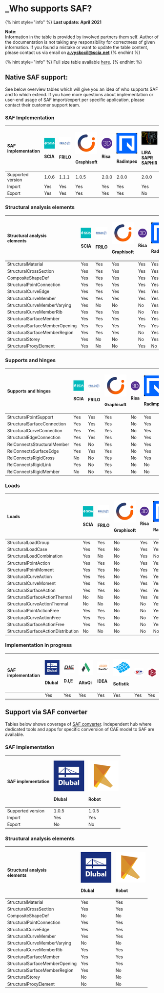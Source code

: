 # \_Who supports SAF?

{% hint style="info" %}
**Last update: April 2021**

**Note:**  
Information in the table is provided by involved partners them self. Author of the documentation is not taking any responsibility for correctness of given information. If you found a mistake or want to update the table content, please contact us via email on **a.vyskocil@scia.net**
{% endhint %}

{% hint style="info" %}
Full size table available [here](https://dev.saf.guide/#Company%20overview_dev.htm%3FTocPath%3D_____2).
{% endhint %}

## Native SAF support:

See below overview tables which will give you an idea of who supports SAF and to which extend. If you have more questions about implementation or user-end usage of SAF import/expert per specific application, please contact their customer support team.

### SAF Implementation

<table>
  <thead>
    <tr>
      <th style="text-align:left"><b>SAF implementation</b>
      </th>
      <th style="text-align:left">
        <p>
          <img src="../.gitbook/assets/1_scia (3).png" alt="1" />
        </p>
        <p>SCIA</p>
      </th>
      <th style="text-align:left">
        <p>
          <img src="../.gitbook/assets/1_frilo (3) (2) (3).png" alt="1" />
        </p>
        <p>FRILO</p>
      </th>
      <th style="text-align:left">
        <p>
          <img src="../.gitbook/assets/1_grgnay6o_400x400 (3).png" alt="1" />&#x200B;</p>
        <p>Graphisoft</p>
      </th>
      <th style="text-align:left">
        <p>
          <img src="../.gitbook/assets/1_risa (3) (3) (3).png" alt="1" />&#x200B;</p>
        <p>Risa</p>
      </th>
      <th style="text-align:left">
        <p>
          <img src="../.gitbook/assets/1_radimpex (3).png" alt="1" />&#x200B;</p>
        <p>Radimpex</p>
      </th>
      <th style="text-align:left">
        <p>
          <img src="../.gitbook/assets/1_logo_lira (3).png" alt="1" />&#x200B;</p>
        <p>LIRA SAPR SAPHIR</p>
      </th>
      <th style="text-align:left">
        <p>
          <img src="../.gitbook/assets/1_axis (3).png" alt="1" />&#x200B;</p>
        <p>AxisVM</p>
      </th>
      <th style="text-align:left">
        <p>
          <img src="../.gitbook/assets/1_fem-design-logo (3).png" alt="1" />&#x200B;</p>
        <p>FEM-Design</p>
      </th>
    </tr>
  </thead>
  <tbody>
    <tr>
      <td style="text-align:left">Supported version</td>
      <td style="text-align:left">1.0.6</td>
      <td style="text-align:left">1.1.1</td>
      <td style="text-align:left">1.0.5</td>
      <td style="text-align:left">2.0.0</td>
      <td style="text-align:left">2.0.0</td>
      <td style="text-align:left">2.0.0</td>
      <td style="text-align:left">1.0.9</td>
      <td style="text-align:left">1.0.5</td>
    </tr>
    <tr>
      <td style="text-align:left">Import</td>
      <td style="text-align:left">Yes</td>
      <td style="text-align:left">Yes</td>
      <td style="text-align:left">Yes</td>
      <td style="text-align:left">Yes</td>
      <td style="text-align:left">Yes</td>
      <td style="text-align:left">Yes</td>
      <td style="text-align:left">Yes</td>
      <td style="text-align:left">Yes</td>
    </tr>
    <tr>
      <td style="text-align:left">Export</td>
      <td style="text-align:left">Yes</td>
      <td style="text-align:left">Yes</td>
      <td style="text-align:left">Yes</td>
      <td style="text-align:left">Yes</td>
      <td style="text-align:left">Yes</td>
      <td style="text-align:left">No</td>
      <td style="text-align:left">Yes</td>
      <td style="text-align:left">No</td>
    </tr>
  </tbody>
</table>

### Structural analysis elements

<table>
  <thead>
    <tr>
      <th style="text-align:left"><b>Structural analysis<br />elements</b>
      </th>
      <th style="text-align:left">
        <p>
          <img src="../.gitbook/assets/1_scia (3).png" alt="1" />
        </p>
        <p>SCIA</p>
      </th>
      <th style="text-align:left">
        <p>
          <img src="../.gitbook/assets/1_frilo (3) (2) (1).png" alt="1" />
        </p>
        <p>FRILO</p>
      </th>
      <th style="text-align:left">
        <p>
          <img src="../.gitbook/assets/1_grgnay6o_400x400 (3).png" alt="1" />&#x200B;</p>
        <p>Graphisoft</p>
      </th>
      <th style="text-align:left">
        <p>
          <img src="../.gitbook/assets/1_risa (3) (3) (1).png" alt="1" />&#x200B;</p>
        <p>Risa</p>
      </th>
      <th style="text-align:left">
        <p>
          <img src="../.gitbook/assets/1_radimpex (3).png" alt="1" />&#x200B;</p>
        <p>Radimpex</p>
      </th>
      <th style="text-align:left">
        <p>
          <img src="../.gitbook/assets/1_logo_lira (3).png" alt="1" />&#x200B;</p>
        <p>LIRA SAPR SAPHIR</p>
      </th>
      <th style="text-align:left">
        <p>
          <img src="../.gitbook/assets/1_axis (3).png" alt="1" />&#x200B;</p>
        <p>AxisVM</p>
      </th>
      <th style="text-align:left">
        <p>
          <img src="../.gitbook/assets/1_fem-design-logo (3).png" alt="1" />&#x200B;</p>
        <p>FEM-Design</p>
      </th>
    </tr>
  </thead>
  <tbody>
    <tr>
      <td style="text-align:left">StructuralMaterial</td>
      <td style="text-align:left">Yes</td>
      <td style="text-align:left">Yes</td>
      <td style="text-align:left">Yes</td>
      <td style="text-align:left">Yes</td>
      <td style="text-align:left">Yes</td>
      <td style="text-align:left">Yes</td>
      <td style="text-align:left">Yes</td>
      <td style="text-align:left">Yes</td>
    </tr>
    <tr>
      <td style="text-align:left">StructuralCrossSection</td>
      <td style="text-align:left">Yes</td>
      <td style="text-align:left">Yes</td>
      <td style="text-align:left">Yes</td>
      <td style="text-align:left">Yes</td>
      <td style="text-align:left">Yes</td>
      <td style="text-align:left">Yes</td>
      <td style="text-align:left">Yes</td>
      <td style="text-align:left">Yes</td>
    </tr>
    <tr>
      <td style="text-align:left">CompositeShapeDef
        <br />
      </td>
      <td style="text-align:left">Yes</td>
      <td style="text-align:left">Yes</td>
      <td style="text-align:left">Yes</td>
      <td style="text-align:left">Yes</td>
      <td style="text-align:left">Yes</td>
      <td style="text-align:left">Yes</td>
      <td style="text-align:left">Yes</td>
      <td style="text-align:left">No</td>
    </tr>
    <tr>
      <td style="text-align:left">StructuralPointConnection</td>
      <td style="text-align:left">Yes</td>
      <td style="text-align:left">Yes</td>
      <td style="text-align:left">Yes</td>
      <td style="text-align:left">Yes</td>
      <td style="text-align:left">Yes</td>
      <td style="text-align:left">Yes</td>
      <td style="text-align:left">Yes</td>
      <td style="text-align:left">Yes</td>
    </tr>
    <tr>
      <td style="text-align:left">StructuralCurveEdge</td>
      <td style="text-align:left">Yes</td>
      <td style="text-align:left">Yes</td>
      <td style="text-align:left">Yes</td>
      <td style="text-align:left">Yes</td>
      <td style="text-align:left">Yes</td>
      <td style="text-align:left">Yes</td>
      <td style="text-align:left">Yes</td>
      <td style="text-align:left">Yes</td>
    </tr>
    <tr>
      <td style="text-align:left">StructuralCurveMember</td>
      <td style="text-align:left">Yes</td>
      <td style="text-align:left">Yes</td>
      <td style="text-align:left">Yes</td>
      <td style="text-align:left">Yes</td>
      <td style="text-align:left">Yes</td>
      <td style="text-align:left">Yes</td>
      <td style="text-align:left">Yes</td>
      <td style="text-align:left">Yes</td>
    </tr>
    <tr>
      <td style="text-align:left">StructuralCurveMemberVarying</td>
      <td style="text-align:left">Yes</td>
      <td style="text-align:left">No</td>
      <td style="text-align:left">No</td>
      <td style="text-align:left">No</td>
      <td style="text-align:left">Yes</td>
      <td style="text-align:left">Yes</td>
      <td style="text-align:left">Yes</td>
      <td style="text-align:left">No</td>
    </tr>
    <tr>
      <td style="text-align:left">StructuralCurveMemberRib</td>
      <td style="text-align:left">Yes</td>
      <td style="text-align:left">Yes</td>
      <td style="text-align:left">Yes</td>
      <td style="text-align:left">No</td>
      <td style="text-align:left">Yes</td>
      <td style="text-align:left">Yes</td>
      <td style="text-align:left">Yes</td>
      <td style="text-align:left">No</td>
    </tr>
    <tr>
      <td style="text-align:left">StructuralSurfaceMember</td>
      <td style="text-align:left">Yes</td>
      <td style="text-align:left">Yes</td>
      <td style="text-align:left">Yes</td>
      <td style="text-align:left">Yes</td>
      <td style="text-align:left">Yes</td>
      <td style="text-align:left">Yes</td>
      <td style="text-align:left">Yes</td>
      <td style="text-align:left">Yes</td>
    </tr>
    <tr>
      <td style="text-align:left">StructuralSurfaceMemberOpening</td>
      <td style="text-align:left">Yes</td>
      <td style="text-align:left">Yes</td>
      <td style="text-align:left">Yes</td>
      <td style="text-align:left">Yes</td>
      <td style="text-align:left">Yes</td>
      <td style="text-align:left">Yes</td>
      <td style="text-align:left">Yes</td>
      <td style="text-align:left">Yes</td>
    </tr>
    <tr>
      <td style="text-align:left">StructuralSurfaceMemberRegion</td>
      <td style="text-align:left">Yes</td>
      <td style="text-align:left">Yes</td>
      <td style="text-align:left">Yes</td>
      <td style="text-align:left">No</td>
      <td style="text-align:left">Yes</td>
      <td style="text-align:left">Yes</td>
      <td style="text-align:left">Yes</td>
      <td style="text-align:left">No</td>
    </tr>
    <tr>
      <td style="text-align:left">StructuralStorey</td>
      <td style="text-align:left">Yes</td>
      <td style="text-align:left">No</td>
      <td style="text-align:left">No</td>
      <td style="text-align:left">No</td>
      <td style="text-align:left">Yes</td>
      <td style="text-align:left">Yes</td>
      <td style="text-align:left">Yes</td>
      <td style="text-align:left">No</td>
    </tr>
    <tr>
      <td style="text-align:left">StructuralProxyElement</td>
      <td style="text-align:left">Yes</td>
      <td style="text-align:left">No</td>
      <td style="text-align:left">No</td>
      <td style="text-align:left">Yes</td>
      <td style="text-align:left">No</td>
      <td style="text-align:left">No</td>
      <td style="text-align:left">No</td>
      <td style="text-align:left">No</td>
    </tr>
  </tbody>
</table>

### Supports and hinges

<table>
  <thead>
    <tr>
      <th style="text-align:left">Supports and hinges</th>
      <th style="text-align:left">
        <p>
          <img src="../.gitbook/assets/1_scia (3).png" alt="1" />
        </p>
        <p>SCIA</p>
      </th>
      <th style="text-align:left">
        <p>
          <img src="../.gitbook/assets/1_frilo (3) (2).png" alt="1" />
        </p>
        <p>FRILO</p>
      </th>
      <th style="text-align:left">
        <p>
          <img src="../.gitbook/assets/1_grgnay6o_400x400 (3).png" alt="1" />&#x200B;</p>
        <p>Graphisoft</p>
      </th>
      <th style="text-align:left">
        <p>
          <img src="../.gitbook/assets/1_risa (3) (3).png" alt="1" />&#x200B;</p>
        <p>Risa</p>
      </th>
      <th style="text-align:left">
        <p>
          <img src="../.gitbook/assets/1_radimpex (3).png" alt="1" />&#x200B;</p>
        <p>Radimpex</p>
      </th>
      <th style="text-align:left">
        <p>
          <img src="../.gitbook/assets/1_logo_lira (3).png" alt="1" />&#x200B;</p>
        <p>LIRA SAPR SAPHIR</p>
      </th>
      <th style="text-align:left">
        <p>
          <img src="../.gitbook/assets/1_axis (3).png" alt="1" />&#x200B;</p>
        <p>AxisVM</p>
      </th>
      <th style="text-align:left">
        <p>
          <img src="../.gitbook/assets/1_fem-design-logo (3).png" alt="1" />&#x200B;</p>
        <p>FEM-Design</p>
      </th>
    </tr>
  </thead>
  <tbody>
    <tr>
      <td style="text-align:left">StructuralPointSupport</td>
      <td style="text-align:left">Yes</td>
      <td style="text-align:left">Yes</td>
      <td style="text-align:left">Yes</td>
      <td style="text-align:left">No</td>
      <td style="text-align:left">Yes</td>
      <td style="text-align:left">No</td>
      <td style="text-align:left">Yes</td>
      <td style="text-align:left">Yes</td>
    </tr>
    <tr>
      <td style="text-align:left">StructuralSurfaceConnection</td>
      <td style="text-align:left">Yes</td>
      <td style="text-align:left">Yes</td>
      <td style="text-align:left">Yes</td>
      <td style="text-align:left">No</td>
      <td style="text-align:left">Yes</td>
      <td style="text-align:left">No</td>
      <td style="text-align:left">Yes</td>
      <td style="text-align:left">Yes</td>
    </tr>
    <tr>
      <td style="text-align:left">StructuralCurveConnection</td>
      <td style="text-align:left">Yes</td>
      <td style="text-align:left">Yes</td>
      <td style="text-align:left">Yes</td>
      <td style="text-align:left">No</td>
      <td style="text-align:left">Yes</td>
      <td style="text-align:left">No</td>
      <td style="text-align:left">Yes</td>
      <td style="text-align:left">Yes</td>
    </tr>
    <tr>
      <td style="text-align:left">StructuralEdgeConnection</td>
      <td style="text-align:left">Yes</td>
      <td style="text-align:left">Yes</td>
      <td style="text-align:left">Yes</td>
      <td style="text-align:left">No</td>
      <td style="text-align:left">Yes</td>
      <td style="text-align:left">No</td>
      <td style="text-align:left">Yes</td>
      <td style="text-align:left">Yes</td>
    </tr>
    <tr>
      <td style="text-align:left">RelConnectsStructuralMember</td>
      <td style="text-align:left">Yes</td>
      <td style="text-align:left">No</td>
      <td style="text-align:left">Yes</td>
      <td style="text-align:left">No</td>
      <td style="text-align:left">Yes</td>
      <td style="text-align:left">No</td>
      <td style="text-align:left">Yes</td>
      <td style="text-align:left">Yes</td>
    </tr>
    <tr>
      <td style="text-align:left">RelConnectsSurfaceEdge</td>
      <td style="text-align:left">Yes</td>
      <td style="text-align:left">Yes</td>
      <td style="text-align:left">Yes</td>
      <td style="text-align:left">No</td>
      <td style="text-align:left">Yes</td>
      <td style="text-align:left">No</td>
      <td style="text-align:left">Yes</td>
      <td style="text-align:left">Yes</td>
    </tr>
    <tr>
      <td style="text-align:left">RelConnectsRigidCross</td>
      <td style="text-align:left">No</td>
      <td style="text-align:left">No</td>
      <td style="text-align:left">Yes</td>
      <td style="text-align:left">No</td>
      <td style="text-align:left">Yes</td>
      <td style="text-align:left">No</td>
      <td style="text-align:left">Yes</td>
      <td style="text-align:left">No</td>
    </tr>
    <tr>
      <td style="text-align:left">RelConnectsRigidLink</td>
      <td style="text-align:left">Yes</td>
      <td style="text-align:left">No</td>
      <td style="text-align:left">Yes</td>
      <td style="text-align:left">No</td>
      <td style="text-align:left">No</td>
      <td style="text-align:left">No</td>
      <td style="text-align:left">Yes</td>
      <td style="text-align:left">Yes</td>
    </tr>
    <tr>
      <td style="text-align:left">RelConnectsRigidMember</td>
      <td style="text-align:left">No</td>
      <td style="text-align:left">No</td>
      <td style="text-align:left">Yes</td>
      <td style="text-align:left">No</td>
      <td style="text-align:left">No</td>
      <td style="text-align:left">No</td>
      <td style="text-align:left">Yes</td>
      <td style="text-align:left">Yes</td>
    </tr>
  </tbody>
</table>

### Loads

<table>
  <thead>
    <tr>
      <th style="text-align:left"><b>Loads</b>
      </th>
      <th style="text-align:left">
        <p>
          <img src="../.gitbook/assets/1_scia (3).png" alt="1" />
        </p>
        <p>SCIA</p>
      </th>
      <th style="text-align:left">
        <p>
          <img src="../.gitbook/assets/1_frilo (3) (2) (2).png" alt="1" />
        </p>
        <p>FRILO</p>
      </th>
      <th style="text-align:left">
        <p>
          <img src="../.gitbook/assets/1_grgnay6o_400x400 (3).png" alt="1" />&#x200B;</p>
        <p>Graphisoft</p>
      </th>
      <th style="text-align:left">
        <p>
          <img src="../.gitbook/assets/1_risa (3) (3) (2).png" alt="1" />&#x200B;</p>
        <p>Risa</p>
      </th>
      <th style="text-align:left">
        <p>
          <img src="../.gitbook/assets/1_radimpex (3).png" alt="1" />&#x200B;</p>
        <p>Radimpex</p>
      </th>
      <th style="text-align:left">
        <p>
          <img src="../.gitbook/assets/1_logo_lira (3).png" alt="1" />&#x200B;</p>
        <p>LIRA SAPR SAPHIR</p>
      </th>
      <th style="text-align:left">
        <p>
          <img src="../.gitbook/assets/1_axis (3).png" alt="1" />&#x200B;</p>
        <p>AxisVM</p>
      </th>
      <th style="text-align:left">
        <p>
          <img src="../.gitbook/assets/1_fem-design-logo (3).png" alt="1" />&#x200B;</p>
        <p>FEM-Design</p>
      </th>
    </tr>
  </thead>
  <tbody>
    <tr>
      <td style="text-align:left">StructuralLoadGroup</td>
      <td style="text-align:left">Yes</td>
      <td style="text-align:left">Yes</td>
      <td style="text-align:left">No</td>
      <td style="text-align:left">Yes</td>
      <td style="text-align:left">Yes</td>
      <td style="text-align:left">No</td>
      <td style="text-align:left">Yes</td>
      <td style="text-align:left">No</td>
    </tr>
    <tr>
      <td style="text-align:left">StructuralLoadCase</td>
      <td style="text-align:left">Yes</td>
      <td style="text-align:left">Yes</td>
      <td style="text-align:left">No</td>
      <td style="text-align:left">Yes</td>
      <td style="text-align:left">Yes</td>
      <td style="text-align:left">Yes</td>
      <td style="text-align:left">Yes</td>
      <td style="text-align:left">No</td>
    </tr>
    <tr>
      <td style="text-align:left">StructuralLoadCombination</td>
      <td style="text-align:left">Yes</td>
      <td style="text-align:left">No</td>
      <td style="text-align:left">No</td>
      <td style="text-align:left">Yes</td>
      <td style="text-align:left">No</td>
      <td style="text-align:left">Yes</td>
      <td style="text-align:left">Yes</td>
      <td style="text-align:left">No</td>
    </tr>
    <tr>
      <td style="text-align:left">StructuralPointAction</td>
      <td style="text-align:left">Yes</td>
      <td style="text-align:left">Yes</td>
      <td style="text-align:left">No</td>
      <td style="text-align:left">Yes</td>
      <td style="text-align:left">Yes</td>
      <td style="text-align:left">Yes</td>
      <td style="text-align:left">Yes</td>
      <td style="text-align:left">No</td>
    </tr>
    <tr>
      <td style="text-align:left">StructuralPointMoment</td>
      <td style="text-align:left">Yes</td>
      <td style="text-align:left">Yes</td>
      <td style="text-align:left">No</td>
      <td style="text-align:left">Yes</td>
      <td style="text-align:left">Yes</td>
      <td style="text-align:left">Yes</td>
      <td style="text-align:left">Yes</td>
      <td style="text-align:left">No</td>
    </tr>
    <tr>
      <td style="text-align:left">StructuralCurveAction</td>
      <td style="text-align:left">Yes</td>
      <td style="text-align:left">Yes</td>
      <td style="text-align:left">No</td>
      <td style="text-align:left">Yes</td>
      <td style="text-align:left">Yes</td>
      <td style="text-align:left">Yes</td>
      <td style="text-align:left">Yes</td>
      <td style="text-align:left">No</td>
    </tr>
    <tr>
      <td style="text-align:left">StructuralCurveMoment</td>
      <td style="text-align:left">Yes</td>
      <td style="text-align:left">Yes</td>
      <td style="text-align:left">No</td>
      <td style="text-align:left">Yes</td>
      <td style="text-align:left">Yes</td>
      <td style="text-align:left">Yes</td>
      <td style="text-align:left">Yes</td>
      <td style="text-align:left">No</td>
    </tr>
    <tr>
      <td style="text-align:left">StructuralSurfaceAction</td>
      <td style="text-align:left">Yes</td>
      <td style="text-align:left">Yes</td>
      <td style="text-align:left">No</td>
      <td style="text-align:left">Yes</td>
      <td style="text-align:left">Yes</td>
      <td style="text-align:left">Yes</td>
      <td style="text-align:left">Yes</td>
      <td style="text-align:left">No</td>
    </tr>
    <tr>
      <td style="text-align:left">StructuralSurfaceActionThermal</td>
      <td style="text-align:left">No</td>
      <td style="text-align:left">No</td>
      <td style="text-align:left">No</td>
      <td style="text-align:left">Yes</td>
      <td style="text-align:left">Yes</td>
      <td style="text-align:left">No</td>
      <td style="text-align:left">Yes</td>
      <td style="text-align:left">No</td>
    </tr>
    <tr>
      <td style="text-align:left">StructuralCurveActionThermal</td>
      <td style="text-align:left">No</td>
      <td style="text-align:left">No</td>
      <td style="text-align:left">No</td>
      <td style="text-align:left">No</td>
      <td style="text-align:left">Yes</td>
      <td style="text-align:left">No</td>
      <td style="text-align:left">Yes</td>
      <td style="text-align:left">No</td>
    </tr>
    <tr>
      <td style="text-align:left">StructuralPointActionFree</td>
      <td style="text-align:left">Yes</td>
      <td style="text-align:left">Yes</td>
      <td style="text-align:left">No</td>
      <td style="text-align:left">No</td>
      <td style="text-align:left">Yes</td>
      <td style="text-align:left">Yes</td>
      <td style="text-align:left">Yes</td>
      <td style="text-align:left">No</td>
    </tr>
    <tr>
      <td style="text-align:left">StructuralCurveActionFree</td>
      <td style="text-align:left">Yes</td>
      <td style="text-align:left">Yes</td>
      <td style="text-align:left">No</td>
      <td style="text-align:left">No</td>
      <td style="text-align:left">Yes</td>
      <td style="text-align:left">Yes</td>
      <td style="text-align:left">Yes</td>
      <td style="text-align:left">No</td>
    </tr>
    <tr>
      <td style="text-align:left">StructuralSurfaceActionFree</td>
      <td style="text-align:left">Yes</td>
      <td style="text-align:left">Yes</td>
      <td style="text-align:left">No</td>
      <td style="text-align:left">No</td>
      <td style="text-align:left">Yes</td>
      <td style="text-align:left">Yes</td>
      <td style="text-align:left">Yes</td>
      <td style="text-align:left">No</td>
    </tr>
    <tr>
      <td style="text-align:left">StructuralSurfaceActionDistribution</td>
      <td style="text-align:left">No</td>
      <td style="text-align:left">No</td>
      <td style="text-align:left">No</td>
      <td style="text-align:left">No</td>
      <td style="text-align:left">No</td>
      <td style="text-align:left">No</td>
      <td style="text-align:left">No</td>
      <td style="text-align:left">No</td>
    </tr>
  </tbody>
</table>

### Implementation in progress

<table>
  <thead>
    <tr>
      <th style="text-align:left"><b>SAF implementation</b>
      </th>
      <th style="text-align:left">
        <p>
          <img src="../.gitbook/assets/1_dlubal (2) (2) (1).png" alt="1" />
        </p>
        <p>Dlubal</p>
      </th>
      <th style="text-align:left">
        <p>
          <img src="../.gitbook/assets/1_die.png" alt="1" />
        </p>
        <p>D.I,E</p>
      </th>
      <th style="text-align:left">
        <p>
          <img src="../.gitbook/assets/1_alto.png" alt="1" />&#x200B;</p>
        <p>AltoQi</p>
      </th>
      <th style="text-align:left">
        <p>
          <img src="../.gitbook/assets/1_idea.png" alt="1" />&#x200B;</p>
        <p>IDEA</p>
      </th>
      <th style="text-align:left">
        <p>
          <img src="../.gitbook/assets/1_sofistik.png" alt="1" />&#x200B;</p>
        <p>Sofistik</p>
      </th>
      <th style="text-align:left">
        <img src="../.gitbook/assets/1_scad.png" alt="1" />
      </th>
      <th style="text-align:left">
        <img src="../.gitbook/assets/1_prota.png" alt="1" />
      </th>
    </tr>
  </thead>
  <tbody>
    <tr>
      <td style="text-align:left"></td>
      <td style="text-align:left">Yes</td>
      <td style="text-align:left">Yes</td>
      <td style="text-align:left">Yes</td>
      <td style="text-align:left">Yes</td>
      <td style="text-align:left">Yes</td>
      <td style="text-align:left">Yes</td>
      <td style="text-align:left">Yes</td>
    </tr>
  </tbody>
</table>

## Support via SAF converter

Tables below shows coverage of [SAF converter](https://safconverter.structuraltoolkit.com/rfem). Independent hub where dedicated tools and apps for specific conversion of CAE model to SAF are available.

### SAF Implementation

<table>
  <thead>
    <tr>
      <th style="text-align:left"><b>SAF implementation</b>
      </th>
      <th style="text-align:left">
        <p>
          <img src="../.gitbook/assets/1_dlubal (2) (2).png" alt="1" />
        </p>
        <p>Dlubal</p>
      </th>
      <th style="text-align:left">
        <p>
          <img src="../.gitbook/assets/1_robot (1) (1).png" alt="1" />
        </p>
        <p>Robot</p>
      </th>
    </tr>
  </thead>
  <tbody>
    <tr>
      <td style="text-align:left">Supported version</td>
      <td style="text-align:left">1.0.5</td>
      <td style="text-align:left">1.0.5</td>
    </tr>
    <tr>
      <td style="text-align:left">Import</td>
      <td style="text-align:left">Yes</td>
      <td style="text-align:left">Yes</td>
    </tr>
    <tr>
      <td style="text-align:left">Export</td>
      <td style="text-align:left">No</td>
      <td style="text-align:left">No</td>
    </tr>
  </tbody>
</table>

### Structural analysis elements

<table>
  <thead>
    <tr>
      <th style="text-align:left"><b>Structural analysis<br />elements</b>
      </th>
      <th style="text-align:left">
        <p>
          <img src="../.gitbook/assets/1_dlubal (2) (2) (2).png" alt="1" />
        </p>
        <p>Dlubal</p>
      </th>
      <th style="text-align:left">
        <p>
          <img src="../.gitbook/assets/1_robot (1).png" alt="1" />
        </p>
        <p>Robot</p>
      </th>
    </tr>
  </thead>
  <tbody>
    <tr>
      <td style="text-align:left">StructuralMaterial</td>
      <td style="text-align:left">Yes</td>
      <td style="text-align:left">Yes</td>
    </tr>
    <tr>
      <td style="text-align:left">StructuralCrossSection</td>
      <td style="text-align:left">Yes</td>
      <td style="text-align:left">Yes</td>
    </tr>
    <tr>
      <td style="text-align:left">CompositeShapeDef</td>
      <td style="text-align:left">No</td>
      <td style="text-align:left">No</td>
    </tr>
    <tr>
      <td style="text-align:left">StructuralPointConnection</td>
      <td style="text-align:left">Yes</td>
      <td style="text-align:left">Yes</td>
    </tr>
    <tr>
      <td style="text-align:left">StructuralCurveEdge</td>
      <td style="text-align:left">Yes</td>
      <td style="text-align:left">Yes</td>
    </tr>
    <tr>
      <td style="text-align:left">StructuralCurveMember</td>
      <td style="text-align:left">Yes</td>
      <td style="text-align:left">Yes</td>
    </tr>
    <tr>
      <td style="text-align:left">StructuralCurveMemberVarying</td>
      <td style="text-align:left">No</td>
      <td style="text-align:left">No</td>
    </tr>
    <tr>
      <td style="text-align:left">StructuralCurveMemberRib</td>
      <td style="text-align:left">Yes</td>
      <td style="text-align:left">Yes</td>
    </tr>
    <tr>
      <td style="text-align:left">StructuralSurfaceMember</td>
      <td style="text-align:left">Yes</td>
      <td style="text-align:left">Yes</td>
    </tr>
    <tr>
      <td style="text-align:left">StructuralSurfaceMemberOpening</td>
      <td style="text-align:left">Yes</td>
      <td style="text-align:left">Yes</td>
    </tr>
    <tr>
      <td style="text-align:left">StructuralSurfaceMemberRegion</td>
      <td style="text-align:left">Yes</td>
      <td style="text-align:left">No</td>
    </tr>
    <tr>
      <td style="text-align:left">StructuralStorey</td>
      <td style="text-align:left">No</td>
      <td style="text-align:left">No</td>
    </tr>
    <tr>
      <td style="text-align:left">StructuralProxyElement</td>
      <td style="text-align:left">No</td>
      <td style="text-align:left">No</td>
    </tr>
  </tbody>
</table>

